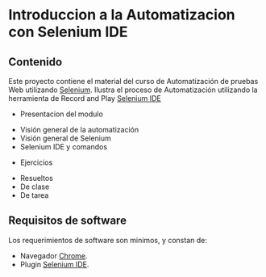 # Introduccion a la Automatizacion con Selenium IDE
## Contenido
 Este proyecto contiene el material del curso de Automatización de pruebas Web utilizando [Selenium](http://selenium.dev).  Ilustra el proceso de Automatización utilizando la herramienta de Record and Play [Selenium IDE](.https://www.selenium.dev/selenium-ide/)

* Presentacion del modulo
 - Visión general de la automatización
 - Visión general de Selenium
 - Selenium IDE y comandos

 
* Ejercicios
 - Resueltos
 - De clase
 - De tarea

## Requisitos de software
Los requerimientos de software son minimos, y constan de:

* Navegador [Chrome](https://www.google.com/chrome/).
* Plugin [Selenium IDE](https://chrome.google.com/webstore/detail/selenium-ide/mooikfkahbdckldjjndioackbalphokd?hl=en).